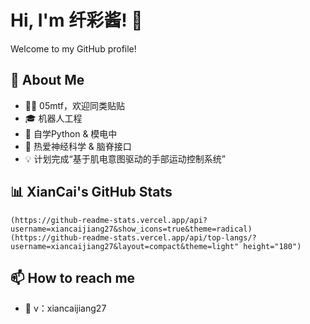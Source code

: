 # Hi, I'm 纤彩酱! 👋

Welcome to my GitHub profile!

## 🚀 About Me
- 🏳️‍⚧️ 05mtf，欢迎同类贴贴
- 🎓 机器人工程
- 🌱 自学Python & 模电中
- 🧠 热爱神经科学 & 脑脊接口
- 💡 计划完成“基于肌电意图驱动的手部运动控制系统”

## 📊 XianCai's GitHub Stats
    (https://github-readme-stats.vercel.app/api?username=xiancaijiang27&show_icons=true&theme=radical)
    (https://github-readme-stats.vercel.app/api/top-langs/?username=xiancaijiang27&layout=compact&theme=light" height="180")

## 📫 How to reach me
- 💬 v：xiancaijiang27 
